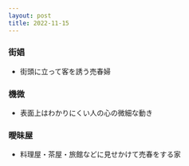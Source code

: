 ```yaml
---
layout: post
title: 2022-11-15
---
```


### 街娼
- 街頭に立って客を誘う売春婦

### 機微
- 表面上はわかりにくい人の心の微細な動き

### 曖昧屋
- 料理屋・茶屋・旅館などに見せかけて売春をする家

